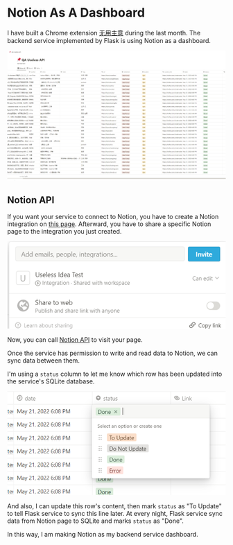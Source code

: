 # Notion As A Dashboard


I have built a Chrome extension [无用主意](https://chrome.google.com/webstore/detail/%E6%97%A0%E7%94%A8%E4%B8%BB%E6%84%8F%E6%A0%87%E7%AD%BE%E9%A1%B5/lieiofhdejclfpflofeooilpeaphlcgd?hl=zh-CN) during the last month. The backend service implemented by Flask is using Notion as a dashboard.

![](https://raw.githubusercontent.com/stevedsun/stevedsun.github.io/master/static/images/20220731212027.png)

## Notion API

If you want your service to connect to Notion, you have to create a Notion integration on [this page](https://www.notion.so/my-integrations). Afterward, you have to share a specific Notion page to the integration you just created.

![](https://raw.githubusercontent.com/stevedsun/stevedsun.github.io/master/static/images/20220731213331.png)

Now, you can call [Notion API](https://developers.notion.com/reference/intro) to visit your page.

Once the service has permission to write and read data to Notion, we can sync data between them.

I'm using a `status` column to let me know which row has been updated into the service's SQLite database.

![](https://raw.githubusercontent.com/stevedsun/stevedsun.github.io/master/static/images/20220731212654.png)

And also, I can update this row's content, then mark `status` as "To Update" to tell Flask service to sync this line later. At every night, Flask service sync data from Notion page to SQLite and marks `status` as "Done".

In this way, I am making Notion as my backend service dashboard.

